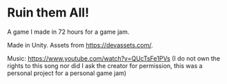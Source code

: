 # Ruin them All!
A game I made in 72 hours for a game jam.

Made in Unity. Assets from https://devassets.com/.

Music: https://www.youtube.com/watch?v=QUcTsFe1PVs
(I do not own the rights to this song nor did I ask the creator for permission, this was a personal project for a personal game jam)
